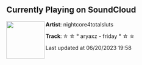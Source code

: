 ## Currently Playing on SoundCloud

[<img align="left" width="100" src="https://i1.sndcdn.com/artworks-pzyl6GUwrYyZUrJy-kKzoLg-t500x500.jpg">](https://soundcloud.com/nightcore4totalsluts/aryaxz-friday)

**Artist**: nightcore4totalsluts 

**Track**: ✮  ☆  ° aryaxz - friday   ° ☆  ✮

Last updated at 06/20/2023 19:58

